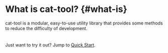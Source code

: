 # What is cat-tool? {#what-is}

cat-tool is a modular, easy-to-use utility library that provides some methods to reduce the difficulty of development.

<div class="tip custom-block" style="padding-top: 8px">

Just want to try it out? Jump to [Quick Start](./getting-started).

</div>
